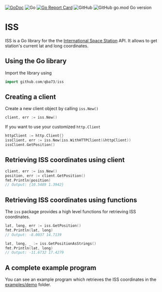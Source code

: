 [![GoDoc](https://godoc.org/github.com/qba73/iss?status.png)](http://godoc.org/github.com/qba73/iss)
![Go](https://github.com/qba73/iss/workflows/Go/badge.svg)
[![Go Report Card](https://goreportcard.com/badge/github.com/qba73/iss)](https://goreportcard.com/report/github.com/qba73/iss)
![GitHub](https://img.shields.io/github/license/qba73/iss)
![GitHub go.mod Go version](https://img.shields.io/github/go-mod/go-version/qba73/iss)

# ISS

ISS is a Go library for the the [International Space Station](https://en.wikipedia.org/wiki/International_Space_Station) API. It allows to get station's current lat and long coordinates.

## Using the Go library

Import the library using

```go
import github.com/qba73/iss
```

## Creating a client

Create a new client object by calling ```iss.New()```

```go
client, err := iss.New()
```

If you  want to use your customized ```http.Client```

```go
httpClient := http.Client{}
issClient, err := iss.New(iss.WithHTTPClient(&httpClient))
issClient.GetPosition()

```

## Retrieving ISS coordinates using client

```go
client, err := iss.New()
position, err := client.GetPosition()
fmt.Println(position)
// Output: {10.5489 1.3942}
```

## Retrieving ISS coordinates using functions

The ```iss``` package provides a high level functions for retrieving ISS coordinates.

```go
lat, long, err := iss.GetPosition()
fmt.Println(lat, long)
// Output: -8.0037 14.7139
```

```go
lat, long, _ := iss.GetPositionAsStrings()
fmt.Println(lat, long)
// Output: -11.6732 17.4279
```

## A complete example program

You can see an example program which retrieves the ISS coordinates in the [examples/demo](examples/demo/main.go) folder.
